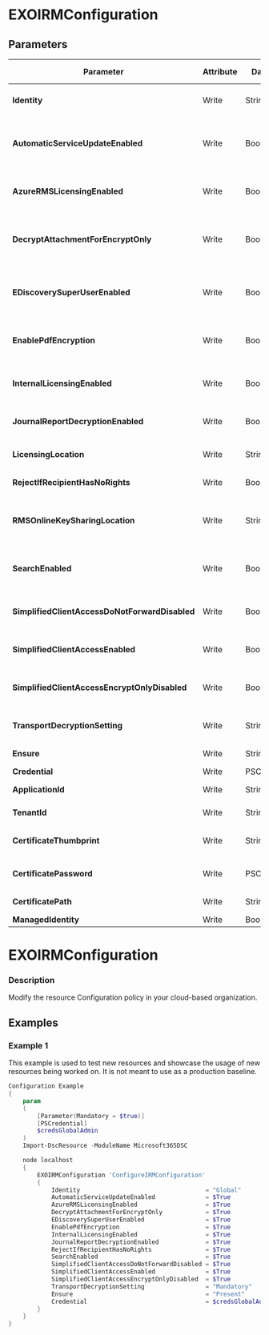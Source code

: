 ﻿# EXOIRMConfiguration

## Parameters

| Parameter | Attribute | DataType | Description | Allowed Values |
| --- | --- | --- | --- | --- |
| **Identity** | Write | String | The Identity parameter specifies the Perimeter Configuration policy that you want to modify. ||
| **AutomaticServiceUpdateEnabled** | Write | Boolean | The AutomaticServiceUpdateEnabled parameter specifies whether to allow the automatic addition of new features within Azure Information Protection for your cloud-based organization. ||
| **AzureRMSLicensingEnabled** | Write | Boolean | The AzureRMSLicensingEnabled parameter specifies whether the Exchange Online organization can to connect directly to Azure Rights Management. ||
| **DecryptAttachmentForEncryptOnly** | Write | Boolean | The DecryptAttachmentForEncryptOnly parameter specifies whether mail recipients have unrestricted rights on the attachment or not for Encrypt-only mails sent using Microsoft Purview Message Encryption. ||
| **EDiscoverySuperUserEnabled** | Write | Boolean | The EDiscoverySuperUserEnabled parameter specifies whether members of the Discovery Management role group can access IRM-protected messages in a discovery mailbox that were returned by a discovery search. ||
| **EnablePdfEncryption** | Write | Boolean | The EnablePdfEncryption parameter specifies whether to enable the encryption of PDF attachments using Microsoft Purview Message Encryption.  ||
| **InternalLicensingEnabled** | Write | Boolean | The InternalLicensingEnabled parameter specifies whether to enable IRM features for messages that are sent to internal and external recipients. ||
| **JournalReportDecryptionEnabled** | Write | Boolean | The JournalReportDecryptionEnabled parameter specifies whether to enable journal report decryption. ||
| **LicensingLocation** | Write | StringArray[] | The LicensingLocation parameter specifies the RMS licensing URLs. You can specify multiple URL values separated by commas. ||
| **RejectIfRecipientHasNoRights** | Write | Boolean | This parameter is available only in the cloud-based service. ||
| **RMSOnlineKeySharingLocation** | Write | String | The RMSOnlineKeySharingLocation parameter specifies the Azure Rights Management URL that's used to get the trusted publishing domain (TPD) for the Exchange Online organization. ||
| **SearchEnabled** | Write | Boolean | The SearchEnabled parameter specifies whether to enable searching of IRM-encrypted messages in Outlook on the web (formerly known as Outlook Web App). ||
| **SimplifiedClientAccessDoNotForwardDisabled** | Write | Boolean | The SimplifiedClientAccessDoNotForwardDisabled parameter specifies whether to disable Do not forward in Outlook on the web. ||
| **SimplifiedClientAccessEnabled** | Write | Boolean | The SimplifiedClientAccessEnabled parameter specifies whether to enable the Protect button in Outlook on the web. ||
| **SimplifiedClientAccessEncryptOnlyDisabled** | Write | Boolean | The SimplifiedClientAccessEncryptOnlyDisabled parameter specifies whether to disable Encrypt only in Outlook on the web.  ||
| **TransportDecryptionSetting** | Write | String | The TransportDecryptionSetting parameter specifies the transport decryption configuration. |Disabled, Mandatory, Optional|
| **Ensure** | Write | String | Specifies if this Outbound connector should exist. |Present, Absent|
| **Credential** | Write | PSCredential | Credentials of the Exchange Global Admin ||
| **ApplicationId** | Write | String | Id of the Azure Active Directory application to authenticate with. ||
| **TenantId** | Write | String | Id of the Azure Active Directory tenant used for authentication. ||
| **CertificateThumbprint** | Write | String | Thumbprint of the Azure Active Directory application's authentication certificate to use for authentication. ||
| **CertificatePassword** | Write | PSCredential | Username can be made up to anything but password will be used for CertificatePassword ||
| **CertificatePath** | Write | String | Path to certificate used in service principal usually a PFX file. ||
| **ManagedIdentity** | Write | Boolean | Managed ID being used for authentication. ||

# EXOIRMConfiguration

### Description

Modify the resource Configuration policy in your cloud-based organization.

## Examples

### Example 1

This example is used to test new resources and showcase the usage of new resources being worked on.
It is not meant to use as a production baseline.

```powershell
Configuration Example
{
    param
    (
        [Parameter(Mandatory = $true)]
        [PSCredential]
        $credsGlobalAdmin
    )
    Import-DscResource -ModuleName Microsoft365DSC

    node localhost
    {
        EXOIRMConfiguration 'ConfigureIRMConfiguration'
        {
            Identity                                   = "Global"
            AutomaticServiceUpdateEnabled              = $True
            AzureRMSLicensingEnabled                   = $True
            DecryptAttachmentForEncryptOnly            = $True
            EDiscoverySuperUserEnabled                 = $True
            EnablePdfEncryption                        = $True
            InternalLicensingEnabled                   = $True
            JournalReportDecryptionEnabled             = $True
            RejectIfRecipientHasNoRights               = $True
            SearchEnabled                              = $True
            SimplifiedClientAccessDoNotForwardDisabled = $True
            SimplifiedClientAccessEnabled              = $True
            SimplifiedClientAccessEncryptOnlyDisabled  = $True
            TransportDecryptionSetting                 = "Mandatory"
            Ensure                                     = "Present"
            Credential                                 = $credsGlobalAdmin
        }
    }
}
```

